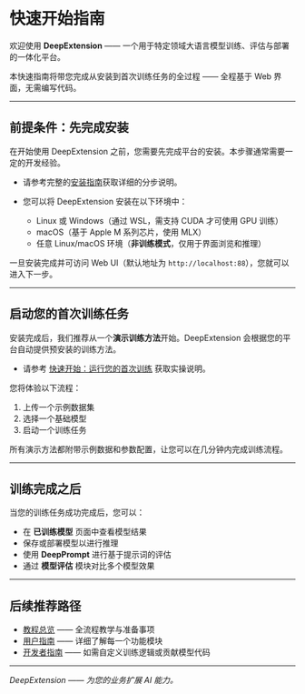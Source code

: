 # 快速开始指南

欢迎使用 **DeepExtension** —— 一个用于特定领域大语言模型训练、评估与部署的一体化平台。

本快速指南将带您完成从安装到首次训练任务的全过程 —— 全程基于 Web 界面，无需编写代码。

---

## 前提条件：先完成安装

在开始使用 DeepExtension 之前，您需要先完成平台的安装。本步骤通常需要一定的开发经验。

- 请参考完整的[安装指南](../developer/install.md)获取详细的分步说明。
- 您可以将 DeepExtension 安装在以下环境中：

    - Linux 或 Windows（通过 WSL，需支持 CUDA 才可使用 GPU 训练）
    - macOS（基于 Apple M 系列芯片，使用 MLX）
    - 任意 Linux/macOS 环境（**非训练模式**，仅用于界面浏览和推理）

一旦安装完成并可访问 Web UI（默认地址为 `http://localhost:88`），您就可以进入下一步。

---

## 启动您的首次训练任务

安装完成后，我们推荐从一个**演示训练方法**开始。DeepExtension 会根据您的平台自动提供预安装的训练方法。

- 请参考 [快速开始：运行您的首次训练](../tutorials/tutorial-quick-start.md) 获取实操说明。

您将体验以下流程：

1. 上传一个示例数据集  
2. 选择一个基础模型  
3. 启动一个训练任务

所有演示方法都附带示例数据和参数配置，让您可以在几分钟内完成训练流程。

---

## 训练完成之后

当您的训练任务成功完成后，您可以：

- 在 **已训练模型** 页面中查看模型结果
- 保存或部署模型以进行推理
- 使用 **DeepPrompt** 进行基于提示词的评估
- 通过 **模型评估** 模块对比多个模型效果

---

## 后续推荐路径

- [教程总览](../tutorials/overview.md) —— 全流程教学与准备事项
- [用户指南](../user-guide/ui-overview.md) —— 详细了解每一个功能模块
- [开发者指南](../developer/overview.md) —— 如需自定义训练逻辑或贡献模型代码

---

*DeepExtension —— 为您的业务扩展 AI 能力。*
